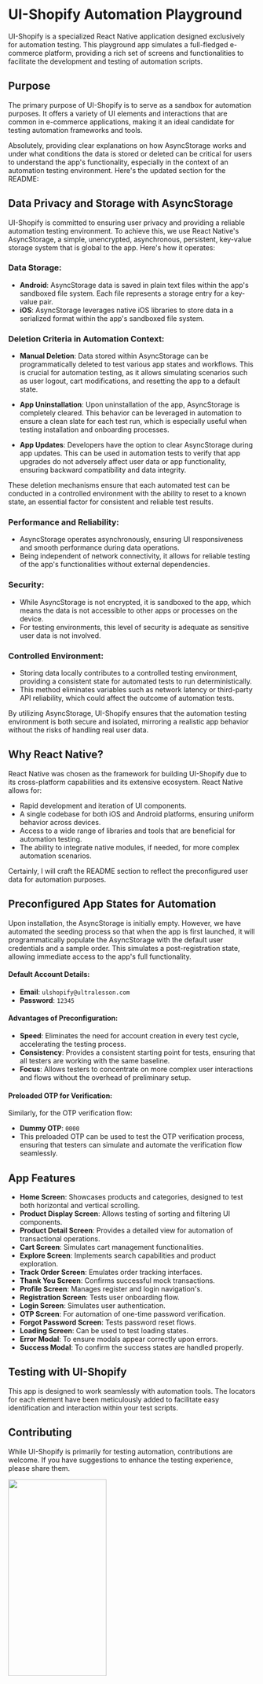 # UI-Shopify Automation Playground

UI-Shopify is a specialized React Native application designed exclusively for automation testing. This playground app simulates a full-fledged e-commerce platform, providing a rich set of screens and functionalities to facilitate the development and testing of automation scripts.

## Purpose

The primary purpose of UI-Shopify is to serve as a sandbox for automation purposes. It offers a variety of UI elements and interactions that are common in e-commerce applications, making it an ideal candidate for testing automation frameworks and tools.

Absolutely, providing clear explanations on how AsyncStorage works and under what conditions the data is stored or deleted can be critical for users to understand the app's functionality, especially in the context of an automation testing environment. Here's the updated section for the README:

## Data Privacy and Storage with AsyncStorage

UI-Shopify is committed to ensuring user privacy and providing a reliable automation testing environment. To achieve this, we use React Native's AsyncStorage, a simple, unencrypted, asynchronous, persistent, key-value storage system that is global to the app. Here's how it operates:

### Data Storage:

-   **Android**: AsyncStorage data is saved in plain text files within the app's sandboxed file system. Each file represents a storage entry for a key-value pair.
-   **iOS**: AsyncStorage leverages native iOS libraries to store data in a serialized format within the app's sandboxed file system.

### Deletion Criteria in Automation Context:

-   **Manual Deletion**: Data stored within AsyncStorage can be programmatically deleted to test various app states and workflows. This is crucial for automation testing, as it allows simulating scenarios such as user logout, cart modifications, and resetting the app to a default state.
-   **App Uninstallation**: Upon uninstallation of the app, AsyncStorage is completely cleared. This behavior can be leveraged in automation to ensure a clean slate for each test run, which is especially useful when testing installation and onboarding processes.

-   **App Updates**: Developers have the option to clear AsyncStorage during app updates. This can be used in automation tests to verify that app upgrades do not adversely affect user data or app functionality, ensuring backward compatibility and data integrity.

These deletion mechanisms ensure that each automated test can be conducted in a controlled environment with the ability to reset to a known state, an essential factor for consistent and reliable test results.

### Performance and Reliability:

-   AsyncStorage operates asynchronously, ensuring UI responsiveness and smooth performance during data operations.
-   Being independent of network connectivity, it allows for reliable testing of the app's functionalities without external dependencies.

### Security:

-   While AsyncStorage is not encrypted, it is sandboxed to the app, which means the data is not accessible to other apps or processes on the device.
-   For testing environments, this level of security is adequate as sensitive user data is not involved.

### Controlled Environment:

-   Storing data locally contributes to a controlled testing environment, providing a consistent state for automated tests to run deterministically.
-   This method eliminates variables such as network latency or third-party API reliability, which could affect the outcome of automation tests.

By utilizing AsyncStorage, UI-Shopify ensures that the automation testing environment is both secure and isolated, mirroring a realistic app behavior without the risks of handling real user data.

## Why React Native?

React Native was chosen as the framework for building UI-Shopify due to its cross-platform capabilities and its extensive ecosystem. React Native allows for:

-   Rapid development and iteration of UI components.
-   A single codebase for both iOS and Android platforms, ensuring uniform behavior across devices.
-   Access to a wide range of libraries and tools that are beneficial for automation testing.
-   The ability to integrate native modules, if needed, for more complex automation scenarios.

Certainly, I will craft the README section to reflect the preconfigured user data for automation purposes.

## Preconfigured App States for Automation

Upon installation, the AsyncStorage is initially empty. However, we have automated the seeding process so that when the app is first launched, it will programmatically populate the AsyncStorage with the default user credentials and a sample order. This simulates a post-registration state, allowing immediate access to the app's full functionality.

#### Default Account Details:

-   **Email**: `ulshopify@ultralesson.com`
-   **Password**: `12345`

#### Advantages of Preconfiguration:

-   **Speed**: Eliminates the need for account creation in every test cycle, accelerating the testing process.
-   **Consistency**: Provides a consistent starting point for tests, ensuring that all testers are working with the same baseline.
-   **Focus**: Allows testers to concentrate on more complex user interactions and flows without the overhead of preliminary setup.

#### Preloaded OTP for Verification:

Similarly, for the OTP verification flow:

-   **Dummy OTP**: `0000`
-   This preloaded OTP can be used to test the OTP verification process, ensuring that testers can simulate and automate the verification flow seamlessly.

## App Features

-   **Home Screen**: Showcases products and categories, designed to test both horizontal and vertical scrolling.
-   **Product Display Screen**: Allows testing of sorting and filtering UI components.
-   **Product Detail Screen**: Provides a detailed view for automation of transactional operations.
-   **Cart Screen**: Simulates cart management functionalities.
-   **Explore Screen**: Implements search capabilities and product exploration.
-   **Track Order Screen**: Emulates order tracking interfaces.
-   **Thank You Screen**: Confirms successful mock transactions.
-   **Profile Screen**: Manages register and login navigation's.
-   **Registration Screen**: Tests user onboarding flow.
-   **Login Screen**: Simulates user authentication.
-   **OTP Screen**: For automation of one-time password verification.
-   **Forgot Password Screen**: Tests password reset flows.
-   **Loading Screen**: Can be used to test loading states.
-   **Error Modal**: To ensure modals appear correctly upon errors.
-   **Success Modal**: To confirm the success states are handled properly.

## Testing with UI-Shopify

This app is designed to work seamlessly with automation tools. The locators for each element have been meticulously added to facilitate easy identification and interaction within your test scripts.

## Contributing

While UI-Shopify is primarily for testing automation, contributions are welcome. If you have suggestions to enhance the testing experience, please share them.

<img src="./videos/register-flow.gif" width="200" height="400">
